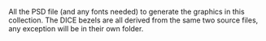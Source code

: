 All the PSD file (and any fonts needed) to generate the graphics in this collection. The DICE bezels are all derived from the same two source files, any exception will be in their own folder.